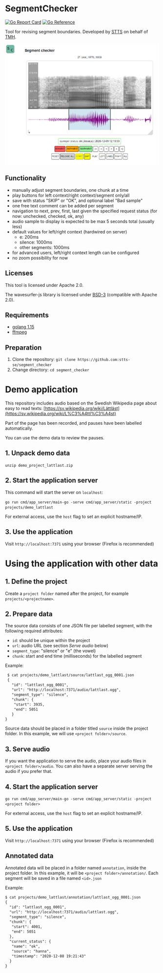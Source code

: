 
# SegmentChecker

[![Go Report Card](https://goreportcard.com/badge/github.com/stts-se/segment_checker)](https://goreportcard.com/report/github.com/stts-se/segment_checker) 
[![Go Reference](https://pkg.go.dev/badge/github.com/stts-se/segment_checker.svg)](https://pkg.go.dev/github.com/stts-se/segment_checker)

Tool for revising segment boundaries. Developed by [STTS](https://stts.se) on behalf of [TMH](https://www.speech.kth.se).

<img src="screenshot.png">


## Functionality

* manually adjust segment boundaries, one chunk at a time
* play buttons for left context/right context/segment only/all
* save with status "SKIP" or "OK", and optional label "Bad sample"
* one free text comment can be added per segment
* navigation to next, prev, first, last given the specified request status (for now: unchecked, checked, ok, any)
* audio sample to display is expected to be max 5 seconds total (usually less)
* default values for left/right context (hardwired on server)
  - e: 200ms
  - silence: 1000ms
  - other segments: 1000ms
* for advanced users, left/right context length can be configured
* no zoom possibility for now

## Licenses

This tool is licensed under Apache 2.0.

The wavesurfer-js library is licensed under [BSD-3](https://opensource.org/licenses/BSD-3-Clause) (compatible with Apache 2.0).



## Requirements
* [golang 1.15](https://golang.org/dl/)
* [ffmpeg](https://ffmpeg.org/)

## Preparation
1. Clone the repository: `git clone https://github.com:stts-se/segment_checker`
2. Change directory: `cd segment_checker`


<!--
# Install pre-compiled binaries

Requirements:
* [ffmpeg](https://ffmpeg.org/)

Use one of the available [releases](https://github.com/stts-se/segment_checker/releases). See the release's README file for further instructions.
-->



# Demo application

This repository includes audio based on the Swedish Wikipedia page about easy to read texts: [https://sv.wikipedia.org/wiki/Lättläst](https://sv.wikipedia.org/wiki/L%C3%A4ttl%C3%A4st)

Part of the page has been recorded, and pauses have been labelled automatically.

You can use the demo data to review the pauses.

## 1. Unpack demo data

`unzip demo_project_lattlast.zip`

## 2. Start the application server

This command will start the server on `localhost`:

`go run cmd/app_server/main-go -serve cmd/app_server/static -project projects/demo_lattlast`

For external access, use the `host` flag to set an explicit hostname/IP.

## 3. Use the application

Visit `http://localhost:7371` using your browser (Firefox is recommended)


# Using the application with other data

## 1. Define the project

Create a `project folder` named after the project, for example `projects/<projectname>`.

## 2. Prepare data

The source data consists of one JSON file per labelled segment, with the following required attributes:

* `id`: should be unique within the project
* `url`: audio URL (see section _Serve audio_ below)
* `segment_type`: "silence" or "e" (the vowel)
* `chunk`: start and end time (milliseconds) for the labelled segment

Example:
    
     $ cat projects/demo_lattlast/source/lattlast_ogg_0001.json
     {
       "id": "lattlast_ogg_0001",
       "url": "http://localhost:7371/audio/lattlast.ogg",
       "segment_type": "silence",
       "chunk": {
        "start": 3935,
        "end": 5051
       }
    }


Source data should be placed in a folder titled `source` inside the project folder. In this example, we will use `<project folder>/source`.

## 3. Serve audio

If you want the application to serve the audio, place your audio files in `<project folder>/audio`. You can also have a separate server serving the audio if you prefer that.

## 4. Start the application server

`go run cmd/app_server/main-go -serve cmd/app_server/static -project <project folder>`

For external access, use the `host` flag to set an explicit hostname/IP.

## 5. Use the application

Visit `http://localhost:7371` using your browser (Firefox is recommended)

## Annotated data

Annotated data will be placed in a folder named `annotation`, inside the project folder. In this example, it will be `<project folder>/annotation/`. Each segment will be saved in a file named `<id>.json`

Example:

    $ cat projects/demo_lattlast/annotation/lattlast_ogg_0001.json
    {
      "id": "lattlast_ogg_0001",
      "url": "http://localhost:7371/audio/lattlast.ogg",
      "segment_type": "silence",
      "chunk": {
       "start": 4001,
       "end": 5051
      },
      "current_status": {
       "name": "ok",
       "source": "hanna",
       "timestamp": "2020-12-08 19:21:43"
      }
    }




